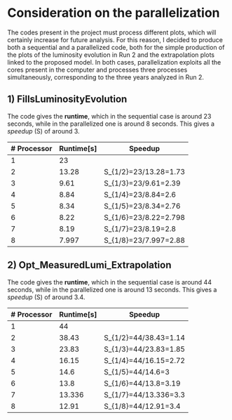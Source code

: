 # Consideration on the parallelization
The codes present in the project must process different plots, which will certainly increase for future analysis. For this reason, I decided to produce both a sequential and a parallelized code, both for the simple production of the plots of the luminosity evolution in Run 2 and the extrapolation plots linked to the proposed model. In both cases, parallelization exploits all the cores present in the computer and processes three processes simultaneously, corresponding to the three years analyzed in Run 2.

## 1) FillsLuminosityEvolution
The code gives the **runtime**, which in the sequential case is around 23 seconds, while in the parallelized one is around 8 seconds. This gives a _speedup_ (S) of around 3.

|# Processor|Runtime[s]|Speedup|
|---|---|---|
|1|23||
|2|13.28|S_{1/2}=23/13.28=1.73|
|3|9.61|S_{1/3}=23/9.61=2.39|
|4|8.84|S_{1/4}=23/8.84=2.6|
|5|8.34|S_{1/5}=23/8.34=2.76|
|6|8.22|S_{1/6}=23/8.22=2.798|
|7|8.19|S_{1/7}=23/8.19=2.8|
|8|7.997|S_{1/8}=23/7.997=2.88|



## 2) Opt_MeasuredLumi_Extrapolation
The code gives the **runtime**, which in the sequential case is around 44 seconds, while in the parallelized one is around 13 seconds. This gives a _speedup_ (S) of around 3.4.

|# Processor|Runtime[s]|Speedup|
|---|---|---|
|1|44||
|2|38.43|S_{1/2}=44/38.43=1.14|
|3|23.83|S_{1/3}=44/23.83=1.85|
|4|16.15|S_{1/4}=44/16.15=2.72|
|5|14.6|S_{1/5}=44/14.6=3|
|6|13.8|S_{1/6}=44/13.8=3.19|
|7|13.336|S_{1/7}=44/13.336=3.3|
|8|12.91|S_{1/8}=44/12.91=3.4|
